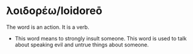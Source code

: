 # λοιδορέω/loidoreō
The word is an action. It is a verb. 

* This word means to strongly insult someone. This word is used to talk about speaking evil and untrue things about someone. 
